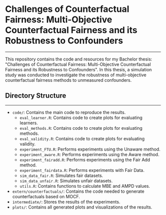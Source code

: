 # Challenges of Counterfactual Fairness: Multi-Objective Counterfactual Fairness and its Robustness to Confounders
- - -

This repository contains the code and resources for my Bachelor thesis: "Challenges of Counterfactual Fairness: Multi-Objective Counterfactual Fairness and its Robustness to Confounders". In this thesis, a simulation study was conducted to investigate the robustness of multi-objective counterfactual fairness methods to unmeasured confounders. 

## Directory Structure
- - -
- `code/`: Contains the main code to reproduce the results.
  - `eval_learner.R`: Contains code to create plots for evaluating learners.
  - `eval_methods.R`: Contains code to create plots for evaluating methods.
  - `eval_validity.R`: Contains code to create plots for evaluating validity.
  - `experiment_FTU.R`: Performs experiments using the Unaware method.
  - `experiment_aware.R`: Performs experiments using the Aware method.
  - `experiment_fairadd.R`: Performs experiments using the Fair Add method.
  - `experiment_fairdata.R`: Performs experiments with Fair Data.
  - `sim_data_fair.R`: Simulates fair datasets.
  - `sim_data_unfair.R`: Simulates unfair datasets.
  - `utils.R`: Contains functions to calculate MBE and AMPD values.
- `extern/counterfactuals/`: Contains the code needed to generate counterfactuals based on MOCF.
- `intermediate/`: Stores the results of the experiments.
- `plots/`: Contains all generated plots and visualizations of the results.

